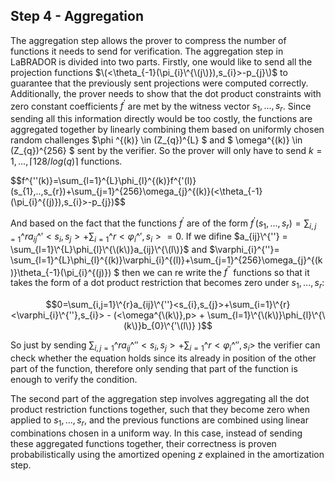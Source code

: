 ## Step 4 - Aggregation
The aggregation step allows the prover to compress the number of functions it needs to send for verification. The aggregation step in LaBRADOR is divided into two parts. Firstly, one would like to send all the projection functions $\(<\theta_{-1}(\pi_{i}\^{\(j\)}),s_{i}>-p_{j}\)$ to guarantee that the previously sent projections were computed correctly. Additionally, the prover needs to show that the dot product constraints with zero constant coefficients $f^{'}$ are met by the witness vector $s_{1},...,s_{r}$. Since sending all this information directly would be too costly, the functions are aggregated together by linearly combining them based on uniformly chosen random challenges $\phi ^{\(k\)} \in (Z_{q})^{L} $ and $ \omega^{\(k\)} \in (Z_{q})^{256} $ sent by the verifier. So the prover will only have to send $k = 1, . . . , \lceil 128/ log(q) \rceil$ functions.

$$f^{''\(k\)}=\sum_{l=1}\^{L}\phi_{l}\^{\(k\)}f^{'\(l)\}(s_{1},..,s_{r})+\sum_{j=1}\^{256}\omega_{j}\^{\(k\)}\(<\theta_{-1}(\pi_{i}\^{\(j\)}),s_{i}>-p_{j}\)$$

And based on the fact that the functions $f^{'}$ are of the form $f^{'}(s_{1},...,s_{r}) = \sum_{i,j=1}\^{r}a_{ij}\^{'}<s_{i},s_{j}>+\sum_{i=1}\^{r}<\varphi_{i}\^{'},s_{i}>=0$. If we difine $a_{ij}\^{''} = \sum_{l=1}\^{L}\phi_{l}\^{\(k\)}a_{ij}\^{\(l\)}$ and $\varphi_{i}\^{''}= \sum_{l=1}\^{L}\phi_{l}\^{\(k\)}\varphi_{i}\^{\(l\)}+\sum_{j=1}\^{256}\omega_{j}\^{\(k\)}\theta_{-1}(\pi_{i}\^{\(j\)}) $ then we can re write the $f^{''}$ functions so that it takes the form of a dot product restriction that becomes zero under $s_{1},...,s_{r}$:

$$0=\sum_{i,j=1}\^{r}a_{ij}\^{''}<s_{i},s_{j}>+\sum_{i=1}\^{r}<\varphi_{i}\^{''},s_{i}> - (<\omega^{\(k\)},p> + \sum_{l=1}\^{\(k\)}\phi_{l}\^{\(k\)}b_{0}\^{'\(l\)} )$$

So just by sending $\sum_{i,j=1}\^{r}a_{ij}\^{''}<s_{i},s_{j}>+\sum_{i=1}\^{r}<\varphi_{i}\^{''},s_{i}>$ the verifier can check whether the equation holds since its already in position of the other part of the function, therefore only sending that part of the function is enough to verify the condition.

The second part of the aggregation step involves aggregating all the dot product restriction functions together, such that they become zero when applied to $s_1,..., s_r$, and the previous functions are combined using linear combinations chosen in a uniform way. In this case, instead of sending these aggregated functions together, their correctness is proven probabilistically using the amortized opening $z$ explained in the amortization step.
